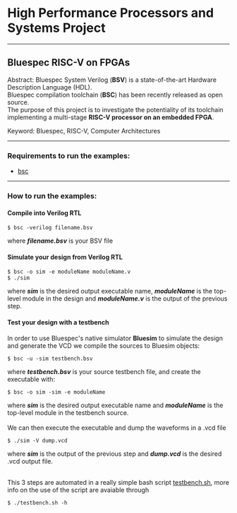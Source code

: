 # High Performance Processors and Systems Project 
---
## Bluespec RISC-V on FPGAs<br/>
Abstract:
Bluespec System Verilog (**BSV**) is a state-of-the-art Hardware Description Language (HDL).<br/>
Bluespec compilation toolchain (**BSC**) has been recently released as open source. <br/>
The purpose of this project is to investigate the potentiality of its toolchain implementing a multi-stage **RISC-V processor on an embedded FPGA**.<br/>

Keyword: Bluespec, RISC-V, Computer Architectures

---

### Requirements to run the examples: 

- [bsc](https://github.com/B-Lang-org/bsc)

---

### How to run the examples:
#### Compile into Verilog RTL

	$ bsc -verilog filename.bsv
where **_filename.bsv_** is your BSV file

#### Simulate your design from Verilog RTL

	$ bsc -o sim -e moduleName moduleName.v
	$ ./sim
where **_sim_** is the desired output executable name, **_moduleName_** is the top-level module in the design and **_moduleName.v_** is the output of the previous step.

#### Test your design with a testbench

In order to use Bluespec's native simulator **Bluesim** to simulate the design and generate the VCD we compile the sources to Bluesim objects:

	$ bsc -u -sim testbench.bsv
where **_testbench.bsv_** is your source testbench file, and create the executable with:

	$ bsc -o sim -sim -e moduleName
where **_sim_** is the desired output executable name and **_moduleName_** is the top-level module in the testbench source.<br/><br/>
We can then execute the executable and dump the waveforms in a .vcd file

	$ ./sim -V dump.vcd
where **_sim_** is the output of the previous step and **_dump.vcd_** is the desired .vcd output file. <br/> <br/>

This 3 steps are automated in a really simple bash script [testbench.sh](https://github.com/riccardo-nannini/BSV_RISC-V/blob/main/examples/counter/testbench.sh), more info on the use of the script are avaiable through

	$ ./testbench.sh -h
